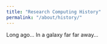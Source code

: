 ```yaml
---
title: "Research Computing History"
permalink: "/about/history/"
---
```


Long ago...
           In a galaxy far far away...
